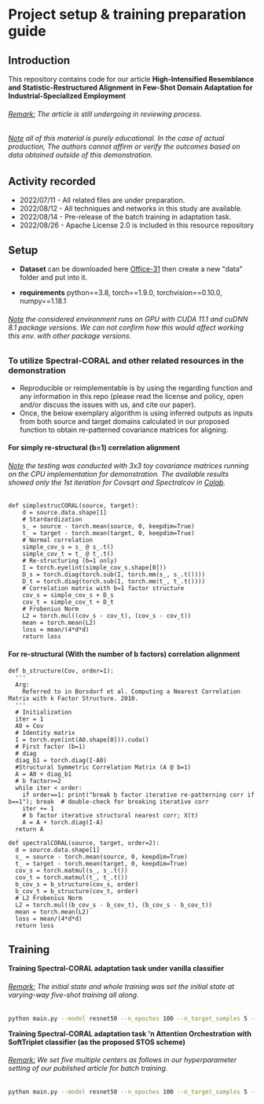 # Project setup & training preparation guide

## Introduction
This repository contains code for our article **High-Intensified Resemblance and Statistic-Restructured Alignment in Few-Shot Domain Adaptation for Industrial-Specialized Employment**<br/>
###### <ins>Remark:</ins> The article is still undergoing in reviewing process.
###### <ins>Note</ins> all of this material is purely educational. In the case of actual production, The authors cannot affirm or verify the outcomes based on data obtained outside of this demonstration.

## Activity recorded
- 2022/07/11 - All related files are under preparation.
- 2022/08/12 - All techniques and networks in this study are available.
- 2022/08/14 - Pre-release of the batch training in adaptation task.
- 2022/08/26 - Apache License 2.0 is included in this resource repository

## Setup
* **Dataset** can be downloaded here [Office-31](https://faculty.cc.gatech.edu/~judy/domainadapt/) then create a new "data" folder and put into it.

* **requirements** python==3.8, torch==1.9.0, torchvision==0.10.0, numpy==1.18.1
###### <ins>Note</ins> the considered environment runs on GPU with CUDA 11.1 and cuDNN 8.1 package versions. We can not confirm how this would affect working this env. with other package versions.

### To utilize Spectral-CORAL and other related resources in the demonstration
* Reproducible or reimplementable is by using the regarding function and any information in this repo (please read the license and policy, open and/or discuss the issues with us, and cite our paper). 
* Once, the below exemplary algorithm is using inferred outputs as inputs from both source and target domains calculated in our proposed function to obtain re-patterned covariance matrices for aligning.

#### For simply re-structural (b=1) correlation alignment
###### <ins>Note</ins> the testing was conducted with 3x3 toy covariance matrices running on the CPU implementation for demonstration. The available results showed only the 1st iteration for Covsqrt and Spectralcov in [Colab](https://colab.research.google.com/drive/1GV9XwNr2ONMmCTTVkFGj-4P-RouCphCh#scrollTo=CrQgvne8fF0Y).
```python3
def simplestrucCORAL(source, target):
    d = source.data.shape[1]
    # Stardardization
    s_ = source - torch.mean(source, 0, keepdim=True)
    t_ = target - torch.mean(target, 0, keepdim=True)
    # Normal correlation
    simple_cov_s = s_ @ s_.t()
    simple_cov_t = t_ @ t_.t()
    # Re-structuring (b=1 only)
    I = torch.eye(int(simple_cov_s.shape[0]))
    D_s = torch.diag(torch.sub(I, torch.mm(s_, s_.t())))
    D_t = torch.diag(torch.sub(I, torch.mm(t_, t_.t())))
    # Correlation matrix with b=1 factor structure
    cov_s = simple_cov_s + D_s
    cov_t = simple_cov_t + D_t
    # Frobenius Norm
    L2 = torch.mul((cov_s - cov_t), (cov_s - cov_t))
    mean = torch.mean(L2)
    loss = mean/(4*d*d)
    return loss
```
#### For re-structural (With the number of b factors) correlation alignment
```python3
def b_structure(Cov, order=1):
  '''
  Arg:
    Referred to in Borsdorf et al. Computing a Nearest Correlation Matrix with k Factor Structure. 2010.
  '''
  # Initialization
  iter = 1
  A0 = Cov
  # Identity matrix
  I = torch.eye(int(A0.shape[0])).cuda()
  # First factor (b=1)
  # diag
  diag_b1 = torch.diag(I-A0)
  #Structural Symmetric Correlation Matrix (A @ b=1)
  A = A0 + diag_b1
  # b factor>=2
  while iter < order:
    if order==1: print("break b factor iterative re-patterning corr if b==1"); break  # double-check for breaking iterative corr
    iter += 1
    # b factor iterative structural nearest corr; X(t)
    A = A + torch.diag(I-A)
  return A

def spectralCORAL(source, target, order=2):
  d = source.data.shape[1]
  s_ = source - torch.mean(source, 0, keepdim=True)
  t_ = target - torch.mean(target, 0, keepdim=True)
  cov_s = torch.matmul(s_, s_.t())
  cov_t = torch.matmul(t_, t_.t())
  b_cov_s = b_structure(cov_s, order)
  b_cov_t = b_structure(cov_t, order)
  # L2 Frobenius Norm
  L2 = torch.mul((b_cov_s - b_cov_t), (b_cov_s - b_cov_t))
  mean = torch.mean(L2)
  loss = mean/(4*d*d)
  return loss
```

## Training

**Training Spectral-CORAL adaptation task under vanilla classifier**
###### <ins>Remark:</ins> The initial state and whole training was set the initial state at varying-way five-shot training all along.
```bash
python main.py --model resnet50 --n_epoches 100 --n_target_samples 5 --batch_size 31 --mini_batch_size_g_h 31 --data_type office31 --source amazon --target webcam --dim 31 --C 31 --K 1 --la 1 --att_type n --tf_inv_loss spectralcoral --robust_order 6 --metatest n --mutation r --mutation_style mixup --alpha_mix 0.2 --da_type UDA
```

**Training Spectral-CORAL adaptation task 'n Attention Orchestration with SoftTriplet classifier (as the proposed STOS scheme)**<br/>
###### <ins>Remark:</ins> We set five multiple centers as follows in our hyperparameter setting of our published article for batch training.
```bash
python main.py --model resnet50 --n_epoches 100 --n_target_samples 5 --batch_size 31 --mini_batch_size_g_h 31 --data_type office31 --source amazon --target webcam --dim 155 --C 31 --K 5 --la 5 --att_type orcat --tf_inv_loss spectralcoral --robust_order 6 --metatest n --mutation r --mutation_style mixup --alpha_mix 0.2 --da_type UDA
```
